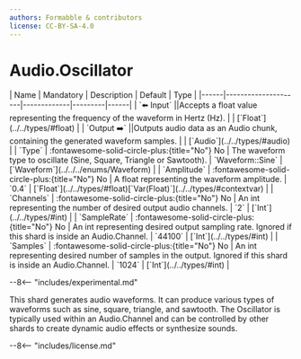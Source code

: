```yaml
---
authors: Formabble & contributors
license: CC-BY-SA-4.0
---
```



# Audio.Oscillator

<div class="sh-parameters" markdown="1">
| Name | Mandatory | Description | Default | Type |
|------|---------------------|-------------|---------|------|
| `⬅️ Input` ||Accepts a float value representing the frequency of the waveform in Hertz (Hz). | | [`Float`](../../types/#float) |
| `Output ➡️` ||Outputs audio data as an Audio chunk, containing the generated waveform samples. | | [`Audio`](../../types/#audio) |
| `Type` | :fontawesome-solid-circle-plus:{title="No"} No  | The waveform type to oscillate (Sine, Square, Triangle or Sawtooth). | `Waveform::Sine` | [`Waveform`](../../../enums/Waveform) |
| `Amplitude` | :fontawesome-solid-circle-plus:{title="No"} No  | A float representing the waveform amplitude. | `0.4` | [`Float`](../../types/#float)[`Var(Float)`](../../types/#contextvar) |
| `Channels` | :fontawesome-solid-circle-plus:{title="No"} No  | An int representing the number of desired output audio channels. | `2` | [`Int`](../../types/#int) |
| `SampleRate` | :fontawesome-solid-circle-plus:{title="No"} No  | An int representing desired output sampling rate. Ignored if this shard is inside an Audio.Channel. | `44100` | [`Int`](../../types/#int) |
| `Samples` | :fontawesome-solid-circle-plus:{title="No"} No  | An int representing desired number of samples in the output. Ignored if this shard is inside an Audio.Channel. | `1024` | [`Int`](../../types/#int) |

</div>

--8<-- "includes/experimental.md"

This shard generates audio waveforms. It can produce various types of waveforms such as sine, square, triangle, and sawtooth. The Oscillator is typically used within an Audio.Channel and can be controlled by other shards to create dynamic audio effects or synthesize sounds.

--8<-- "includes/license.md"

